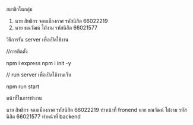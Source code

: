 สมาชิกในกลุ่ม
1. นาย สิทธิกร จอมเมืองกาศ รหัสนิสิต 66022219
2. นาย ธณวัฒน์ ไฝ่งาม     รหัสนิสิต 66021577

วิธีการรัน server เพื่อเปิดใช้งาน

//การติดตั้ง

npm i express
npm i init -y

// run server เพื่อเปิดใช้งานเว็บ

npm run start

หน้าที่ในการทำงาน

นาย สิทธิกร จอมเมืองกาศ รหัสนิสิต 66022219 ทำหน้าที่ fronend
นาย ธณวัฒน์ ไฝ่งาม     รหัสนิสิต 66021577 ทำหน้าที่ backend
